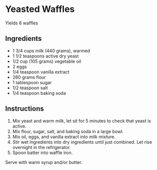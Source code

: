 # Yeasted Waffles

Yields 6 waffles

## Ingredients

- 1 3/4 cups milk (440 grams), warmed
- 1 1/2 teaspoons active dry yeast
- 1/2 cup (105 grams) vegetable oil
- 2 eggs
- 1/4 teaspoon vanilla extract
- 260 grams flour
- 1 tablespoon sugar
- 1/2 teaspoon salt
- 1/4 teaspoon baking soda

## Instructions

1. Mix yeast and warm milk, let sit for 5 minutes to check that yeast is active.
2. Mix flour, sugar, salt, and baking soda in a large bowl.
3. Mix oil, eggs, and vanilla extract into milk mixture.
4. Stir wet ingredients into dry ingredients until just combined. Let rise overnight in the refrigerator.
5. Spoon batter into waffle iron.

Serve with warm syrup and/or butter.

